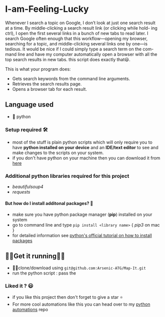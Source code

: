 # I-am-Feeling-Lucky
Whenever I search a topic on Google, I don’t look at just one search result at a time. By middle-clicking a search result link (or clicking while hold- ing ctrl), I open the first several links in a bunch of new tabs to read later. I search Google often enough that this workflow—opening my browser, searching for a topic, and middle-clicking several links one by one—is tedious. It would be nice if I could simply type a search term on the com- mand line and have my computer automatically open a browser with all the top search results in new tabs.
this script does exactly that😃.

This is what your program does:
- Gets search keywords from the command line arguments.
- Retrieves the search results page.
- Opens a browser tab for each result.

## Language used
- 🐍 python

### Setup required 🛠
- most of the stuff is plain python scripts which will only require you to have **python installed on your device** and an **IDE/text editor** to see and make changes to the scripts on your system.
- if you don't have python on your machine then you can download it from [here](https://www.python.org/downloads/)

### Additional python libraries required for this project
- _beautifulsoup4_
- _requests_

#### But how do I install additonal packages? 🤨
- make sure you have python package manager (**pip**) installed on your system
- go to command line and type ```pip install <library name>``` { _pip3_ on mac }
- for detailed information see [python's official tutorial on how to install packages](https://packaging.python.org/tutorials/installing-packages/)


## 🏃‍♀️Get it running🏃‍♂️
- 👯‍♂️clone/download using ```git@github.com:Arsenic-ATG/Map-It.git```
- run the python script :
  pass the 

### Liked it ? 😃
- if you like this project then don't forget to give a star ⭐️
- For more cool automations like this you can head over to my [python automations](https://github.com/Arsenic-ATG/Python-Automations) repo

